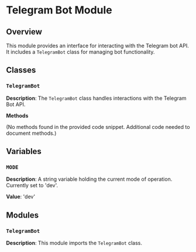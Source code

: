 # Telegram Bot Module

## Overview

This module provides an interface for interacting with the Telegram bot API. It includes a `TelegramBot` class for managing bot functionality.


## Classes

### `TelegramBot`

**Description**: The `TelegramBot` class handles interactions with the Telegram Bot API.


**Methods**

(No methods found in the provided code snippet.  Additional code needed to document methods.)



## Variables

### `MODE`

**Description**:  A string variable holding the current mode of operation.  Currently set to 'dev'.


**Value**:  'dev'


## Modules

### `TelegramBot`

**Description**: This module imports the `TelegramBot` class.